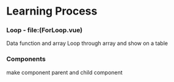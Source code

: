 # Learning Process
### Loop - file:(ForLoop.vue)
Data function and array
Loop through array and show on a table 

### Components 
make component
parent and child component 

